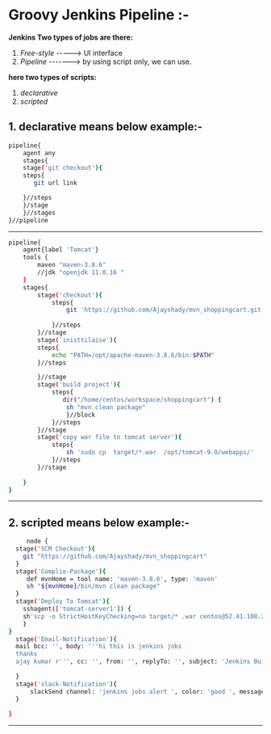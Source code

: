 # Groovy Jenkins Pipeline :-


**Jenkins Two types of jobs are there:**

1. *Free-style* -----> UI interface
2. *Pipeline*	-------> by using script only, we can use.
		
**here two types of scripts:**

1. *declarative*
2. *scripted*


## 1. declarative means below example:-
```sh
pipeline{
    agent any
	stages{
	stage('git checkout'){
	steps{
	   git url link

	}//steps
	}/stage 
	}//stages
}//pipeline
```
---

```sh
pipeline{
    agent{label 'Tomcat'}
    tools {
        maven "maven-3.8.6"
        //jdk "openjdk 11.0.16 "
    }
    stages{
        stage('checkout'){
            steps{
                git 'https://github.com/Ajayshady/mvn_shoppingcart.git'
                
            }//steps
        }//stage
        stage('inisttilaise'){
        steps{
            echo "PATH=/opt/apache-maven-3.8.6/bin:$PATH"
        }//steps

        }//stage
        stage('build project'){ 
            steps{ 
               dir("/home/centos/workspace/shoppingcart") {
                sh "mvn clean package"
                }//block
            }//steps
        }//stage
        stage('copy war file to tomcat server'){
            steps{
                sh 'sudo cp  target/*.war  /opt/tomcat-9.0/webapps/'
            }//steps
        }//stage
        
    }
}
```
---


## 2. scripted means below example:-
```sh
     node {
  stage('SCM Checkout'){
    git "https://github.com/Ajayshady/mvn_shoppingcart"
  }
  stage('Complie-Package'){
     def mvnHome = tool name: 'maven-3.8.6', type: 'maven'
     sh "${mvnHome}/bin/mvn clean package"
  }
  stage('Deploy To Tomcat'){
    sshagent(['tomcat-server1']) {
    sh'scp -o StrictHostKeyChecking=no target/* .war centos@52.41.108.254:/opt/tomcat-9.0/webapps/'
    } 
}
  stage('Email-Notification'){
  mail bcc: '', body: '''hi this is jenkins jobs 
  thanks 
  ajay kumar r''', cc: '', from: '', replyTo: '', subject: 'Jenkins Build job', to: 'ajaykumar.matters@gmail.com'
    
  }
  stage('slack-Notification'){
      slackSend channel: 'jenkins jobs alert ', color: 'good ', message: 'jenkins jobs alert', teamDomain: 'jenkins-jobs-demo'
  }
  
}
```
--- 

